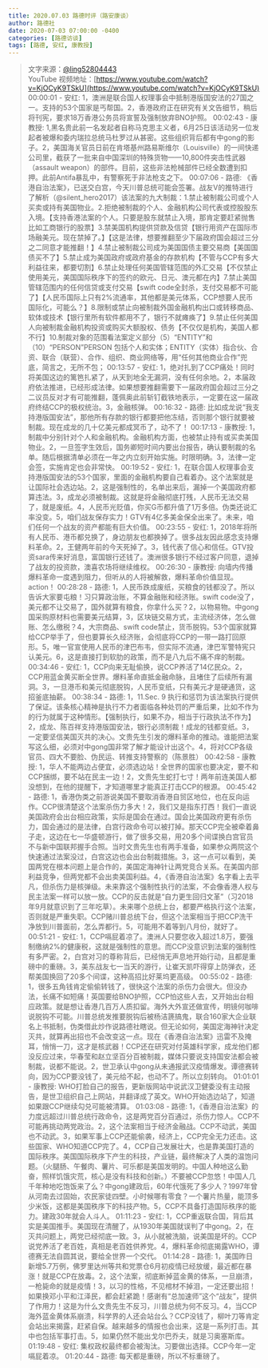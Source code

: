 ```yaml
---
title: 2020.07.03 路德时评（路安康谈）
author: 路德社
date: 2020-07-03 07:00:00 -0400
categories: [路德访谈]
tags: [路德, 安红, 康教授]
---
```


> 文字来源：[@ling52804443](https://twitter.com/ling52804443)  
> YouTube 视频地址：[https://www.youtube.com/watch?v=KjOCyK9TSkU](https://www.youtube.com/watch?v=KjOCyK9TSkU)
00:00:01 - 安红: 1，澳洲是联合国人权理事会中抵制港版国安法的27国之一。支持的53个国家是丐帮国。2，香港政府正在研究有关文告细节，稍后将刊宪，要求18万香港公务员将宣誓及强制放弃BNO护照。
00:02:43 - 康教授: 1,黑名贵此前一名发起者自称马克思主义者，6月25日该活动另一位发起者被爆和委内瑞拉总统马杜罗过从甚密。这些组织背后都有中gong的影子。2，美国海关官员日前在肯塔基州路易斯维尔（Louisville）的一间快递公司里，截获了一批来自中国深圳的特殊货物——10,800件突击性武器（assault weapon）的部件。目前，这些非法枪械部件已经全数遭到扣押。此前Antifa暴乱中，有警察死于非法枪支之下。
00:07:06 - 路德: 《香港自治法案》，已送交白宫，今天川普总统可能会签署。战友V的推特进行了解析（@silent_hero2017）该法案的九大制裁：1.禁止被制裁公司或个人买卖或持有美国物业。2.拒绝被制裁的个人、金融机构公司代表或控股股东入境。【支持香港法案的个人。只要是股东就禁止入境，那肯定要赶紧抛售比如工商银行的股票】3.禁美国机构提供贷款及信贷【银行用资产在国际市场融美元。现在禁掉了。】【这是法律，想要推翻至少下届政府国会超过三分之二同意才能推翻！】4.禁止被制裁公司成为美国国债主要交易商【美国国债买不了】5.禁止成为美国政府或政府基金的存款机构【不管与CCP有多大利益往来，都要切割】6.禁止处理任何美国管辖范围的外汇交易【不仅禁止使用美元，美国国际秩序下的签约的欧元、日元、澳元都在内】7.禁止美国管辖范围内的任何信贷或支付交易【swift code全封杀，支付交易都不可能了】【人民币国际上只有2%流通率，其他都是美元体系，CCP想要人民币国际化，可能么？】8.限制或禁止向被制裁外国金融机构出口或转移商品、软体或技术【银行里所有软件都用不了，银行不就瘫痪了】9.禁止任何美国人向被制裁金融机构投资或购买大额股权、债务【不仅仅是机构，美国人都不行】10.制裁对象的范围看法案定义部分（5）“ENTITY”和（10）“PERSON”PERSON 包括个人和实体；ENTITY（实体）指合伙、合资、联合（联营）、合作、组织、商业网络等，用“任何其他商业合作”兜底，简言之，无所不包；
00:13:57 - 安红: 1，绝对扎到了CCP痛处！同时将美国这边的篱笆扎紧了，从天到地全无漏洞，没有任何余地。2，本届政府依法推进，已经形成法律。如果想要推翻需要下一届政府国会超过三分之二议员反对才有可能推翻，蓬佩奥此前斩钉截铁地表示，一定要在这一届政府终结CCP的极权统治。3，金融核弹。
00:16:32 - 路德: 比如成龙说“我支持港版国安法”，那他所有存款的银行都要把他冻结，否则那个银行就要被制裁。现在成龙的几十亿美元都成冥币了，动不了！
00:17:13 - 康教授: 1，制裁中分别针对个人和金融机构。金融机构方面，也被禁止持有或买卖美国物业。2，一旦签字生效后，国务卿短时间内要出台报告，确认要制裁的名单。随后根据清单必须在一年之内立刻开始实施。时限明确。3，法律一定会签，实施肯定也会非常快。
00:19:52 - 安红: 1，在联合国人权理事会支持港版国安法的53个国家，里面的金融机构要自己看着办。这个法案就是让国际社会选边站。2，这是强制性的，名单出来后，漏掉一个美国政府都算违法。3，成龙必须被制裁。这就是将金融彻底打残，人民币无法交易了，就是废纸。4，人民币光贬值，你买G币都升值了1万多倍。伪类还说汇率没变。5，咱们战友保存实力！GTV有4亿多美金保全出来了。未来，咱们任何一个战友的资产都能有巨大价值。
00:23:55 - 安红: 1，2018年将所有人民币、港币都兑换了，身边朋友也都换掉了。很多战友因此感念支持爆料革命。2，王健两年前的今天死掉了。3，钱代表了信心和信任。GTV投资sara传来好消息，富国银行还钱了。澳洲很多银行不经过客户同意，退掉了战友的投资款，澳喜农场将继续维权。
00:26:30 - 康教授: 向墙内传播爆料革命一度遇到阻力，但听从的人将被解救，爆料革命价值显现。action！
00:28:28 - 路德: 1，人民币跌成废纸，买粮食的钱都没了。所以告诉大家要屯粮！习只算政治账，不算金融账和经济账。swift code没了，美元都不让交易了，国外就算有粮食，你拿什么买？2，以物易物。中gong国采购原材料也需要美元结算，3，区块链交易方式，主流经济体，怎么做账、怎么缴税？4，大宗商品、swift code禁止，货币脱钩。53个国家就算给CCP举手了，但也要算长久经济账，会彻底将CCP的一带一路打回原形。5，唯一官宣使用人民币的津巴布韦，但实际不流通，津巴军警特宪只认美元。6，这是直接打到软肋的政策，而不是八九后不痛不痒的制裁。
00:34:46 - 安红: 1，CCP向来无耻偷换，说CCP养活了14亿民众。2，CCP用蓝金黄买断全世界。爆料革命直抵金融命脉，且堵住了后续所有漏洞。3，一旦港币和美元彻底脱钩，人民币变纸，只有美元才是硬通货，这招釜底抽薪。
00:38:34 - 路德: 1，11.Sec. 9 执行和惩罚为该法案执行提供了保证。该条核心精神是执行不力者面临各种处罚的严重后果，比如不作为的行为就属于这种情形。【强制执行，如果不办，相当于行政执法不作为】2，成龙、陈百祥支持港版国安法，银行必须制裁！成龙的钱都变纸。3，一定要坚信美国灭共的决心。文贵先生引发的爆料革命的推动。谁能把法案写这么细，必须对中gong国非常了解才能设计出这个。4，将对CCP各级官员、四大不要脸、伪民运、转推支持警察的（陈景胜）
00:42:58 - 康教授: 1，华人不能两边占便宜，必须选边站！全世界的国家也要决定，要不和CCP捆绑，要不站在民主一边！2，文贵先生蛇打七寸！两年前连美国人都没想到，在他的提醒下，才知道哪里才能真正打击CCP的根源。
00:45:42 - 路德: 1，香港伪类之前游说美国不要取消香港自贸区地位，也在反向运作。CCP很清楚这个法案杀伤力多大！2，我们又是指东打西！我们一直说美国政府会出台相应政策，实际是国会在通过。国会比美国政府更有杀伤力，国会通过的是法律，白宫行政命令可以被打掉。那天CCP完全被牵着鼻子走，这边在七一华盛顿游行，做了很多交易，用20多个间谍换白宫官员不与新中国联邦握手合照。当时文贵先生也有两手准备，如果参众两院这个快速通过法案没过，白宫这边也会出台制裁措施。3，这一点可以看到，美国两党在根本问题上是合作的，美国定海神针让两党竞合关系。在美国内部利益竞争，但两党都不会出卖美国利益。4，《香港自治法案》名字看上去平凡，但杀伤力是核弹级。未来靠这个强制性执行的法案，不会像香港人权与民主法案一样可以放一放。CCP的反击就是“自力更生回归文革”（习2018年9月就意识到了三年吃草）。未来哪个总统上台，都要严格执行这个法案，否则就是严重失职。CCP赌川普总统下台，但这个法案相当于把CCP洗干净放到川普面前，怎么弄都行。5，可能用不着等到八月份，就好了。
00:51:21 - 安红: 1，CCP嗝屁着凉了。澳洲人只要您收入超过1.8万，要强制缴纳2%的健康税，这就是强制性的意思。而CCP没意识到法案的强制性有多严密。2，白宫对习的尊称背后，已经悄无声息地开始行动，且都是重磅中的重磅。3，美东战友七一当天的游行，让崔天凯吓得穿上防弹衣，还帮美国换回了20多个间谍，这种高招比好莱坞更高级。
00:55:02 - 路德: 1，很多五角钱肯定偷偷转钱了，很快这个法案的杀伤力会很大。但没办法，长痛不如短痛！英国要给BNO护照，CCP怕这些人去，又开始出台相应政策。就是想让香港几百万人质扣留。海外大外宣还做宣传，明镜何咖啡说脱钩不可能。川普总统发推要脱钩后被杨洁篪搞鬼，联合160家大企业联名上书抵制，伪类借此炒作说路德社瞎说。但无论如何，美国定海神针决定灭共，就算再出招也不会改变这一点。现在《香港自治法案》迅雷不及掩耳，悄悄一刀，这才是核武器！CCP还在研究对付英雄科学家，成龙他们都没反应过来，华春莹和赵立坚百分百被制裁，媒体只要说支持国安法都会被制裁，说都不能说。2，世卫承认中gong从未通报武汉疫情爆发。谭德赛转向，因为CCP要没钱了，美元给不起，也动不了。所以立刻转向。
01:01:01 - 康教授: WHO打脸自己的报告，更新版网站中说武汉卫健委没有主动报告，是世卫组织自己上网站，并翻译成了英文。WHO开始选边站了，知道如果跟CCP继续勾兑可能被清算。
01:03:08 - 路德: 1，《香港自治法案》的力度远超过川普总统行政命令，这是两党百分百通过，杀伤力惊人。CCP不可能再挑动两党政治。2，这个法案相当于经济金融战。CCP不动武，美国也不动武。3，如果军事上CCP还能偷袭，经济上，CCP完全无力还击。这些国家、WHO知道CCP完了。4，CCP自己发展壮大，也是靠美国打造的国际秩序。美国国际秩序下产生的科技，产业链，最终解决了人类的温饱问题。（火腿肠、午餐肉、薯片、可乐都是美国发明的。中国人种地这么勤奋，照样饥饿灾荒，核心是没有科技和创新。）不要被CCP忽悠！中国人几千年种地吃饱饭来了么？中gong建政后，60年代饿死了多少人？1997年曾从河南去过固始，农民家徒四壁。小时候哪有零食？一个薯片热量，能顶多少米饭，这都是美国秩序下的科技产物。5，CCP不具备打造国际秩序的能力。建政30年就会人斗人。
01:11:23 - 安红: 1，CCP重返联合国，背后其实是美国推手。美国现在清醒了，从1930年美国就误判了中gong。2，在灭共问题上，两党已经彻底一致。3，从小就被洗脑，说美国是坏的。CCP说党养活了老百姓，真相是老百姓供养党。4，爆料革命彻底揭露WHO，谭德赛无法自圆其说，要给全世界一个交代。
01:14:28 - 路德: 1，美国昨日新增5.7万例，佛罗里达州等共和党票仓6月初疫情已经放缓，最近都在暴涨！就是CCP在放毒。2，这个法案，彻底断掉蓝金黄的体系，一旦崩溃，一枪毙命的就是疫情！3，以习的性格，不见棺材不掉泪，一定还要出招！如果换邓小平和江泽民，都会赶紧跪！感谢有“总加速师”这个“战友”，提供了作用力！这是为什么文贵先生不反习，川普总统为何不反习。4，当CCP海外蓝金黄体系崩溃，科学界的人还会站台么？CCP没钱了，柳叶刀等肯定会站出来揭露，赶紧自保。越来越多的情报也会出来，这是一系列打击。其中也包括军事打击。5，如果仍然不能出戈尔巴乔夫，就是习奥塞斯库。
01:19:48 - 安红: 集权政权最终都会被淘汰。习要做出选择。CCP今年一定嗝屁着凉。
01:20:44 - 路德: 每天都是重磅，所以不标重磅了。

